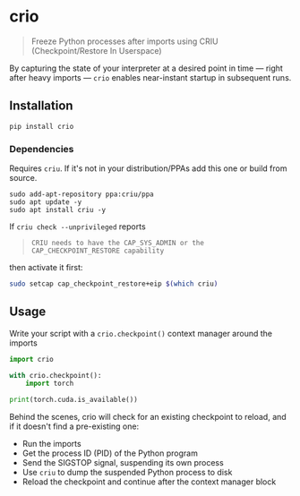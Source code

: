 # crio

> Freeze Python processes after imports using CRIU (Checkpoint/Restore In Userspace)

By capturing the state of your interpreter at a desired point in time — right
after heavy imports — `crio` enables near-instant startup in subsequent runs.

## Installation

```shell
pip install crio
```

### Dependencies

Requires `criu`. If it's not in your distribution/PPAs add this one or build from source.

```
sudo add-apt-repository ppa:criu/ppa
sudo apt update -y
sudo apt install criu -y
```

If `criu check --unprivileged` reports

> `CRIU needs to have the CAP_SYS_ADMIN or the CAP_CHECKPOINT_RESTORE capability`

then activate it first:

```bash
sudo setcap cap_checkpoint_restore+eip $(which criu)
```

## Usage

Write your script with a `crio.checkpoint()` context manager around the imports

```py
import crio

with crio.checkpoint():
    import torch

print(torch.cuda.is_available())
```

Behind the scenes, crio will check for an existing checkpoint to reload,
and if it doesn't find a pre-existing one:

- Run the imports
- Get the process ID (PID) of the Python program
- Send the SIGSTOP signal, suspending its own process
- Use `criu` to dump the suspended Python process to disk
- Reload the checkpoint and continue after the context manager block
